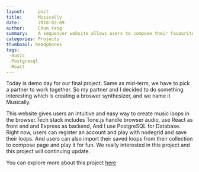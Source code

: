 ```yaml
---
layout:     post
title:      Musically
date:       2018-02-09
author:     Chun Yang
summary:    A sequencer website allows users to compose their favourite loops. 
categories: Projects
thumbnail: headphones
tags:
 -music
 -Postgresql
 -React
---
```

Today is demo day for our final project. Same as mid-term, we have to pick a partner to work together. So my partner and I decided to do something interesting which is creating a broswer synthesizer, and we name it Musically.

This website gives users an intuitive and easy way to create music loops in the browser.Tech stack includes Tone.js handle browser audio, use React as front end and Express as backend, And I use PostgreSQL for Database. Right now, users can register an account and play with nodegrid and save their loops. And users can also import their saved loops from their collection to compose page and play it for fun. We really interested in this project and this project will continuing update. 

You can explore more about this project [here][1]

[1]: https://github.com/mattdanielmurphy/Musically